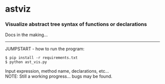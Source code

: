 # astviz
### Visualize abstract tree syntax of functions or declarations

Docs in the making...
<hr>
  
JUMPSTART - how to run the program:

```$ pip install -r requirements.txt```<br>
```$ python ast_vis.py```

Input expression, method name, declarations, etc...<br>
NOTE: Still a working progress... bugs may be found.
